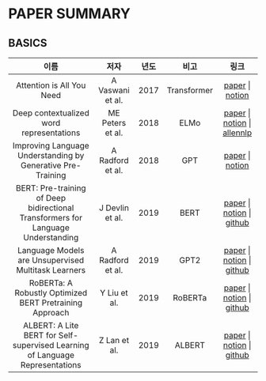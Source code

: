 # PAPER SUMMARY
## BASICS
|이름|저자|년도|비고|링크|
|:---:|:---:|:---:|:---:|:---:|
|Attention is All You Need|A Vaswani et al.|2017|Transformer|[paper](https://arxiv.org/abs/1706.03762) \| [notion](https://www.notion.so/Attention-Is-All-You-Need-ec1f92159eee4c9a8fc9fd9dc07d7be9)
|Deep contextualized word representations|ME Peters et al.|2018|ELMo|[paper](https://arxiv.org/abs/1802.05365) \| [notion](https://www.notion.so/Deep-contextualized-word-representations-dcb94abb9c0a4d5d8014d40626ef837a) \| [allennlp](https://allennlp.org/elmo)
|Improving Language Understanding by Generative Pre-Training|A Radford et al.|2018|GPT|[paper](https://www.cs.ubc.ca/~amuham01/LING530/papers/radford2018improving.pdf) \| [notion](https://www.notion.so/Improving-Language-Understanding-by-Generative-Pre-Training-0b5ca43db12641d5a28b1060ffa99db4)
|BERT: Pre-training of Deep bidirectional Transformers for Language Understanding|J Devlin et al.|2019|BERT|[paper](https://arxiv.org/abs/1810.04805) \| [notion](https://www.notion.so/BERT-Pre-Training-of-Deep-Bidirectional-Transformers-for-Language-Understanding-366ce4355f6842da9cf2e91e2b953e24) \| [github](https://github.com/google-research/bert)
|Language Models are Unsupervised Multitask Learners|A Radford et al.|2019|GPT2|[paper](https://d4mucfpksywv.cloudfront.net/better-language-models/language_models_are_unsupervised_multitask_learners.pdf) \| [notion](https://www.notion.so/Language-Models-are-Unsupervised-Multitask-Learners-1d51509d50084d7e886c8c6580ada3d8) \| [github](https://github.com/openai/gpt-2)
|RoBERTa: A Robustly Optimized BERT Pretraining Approach|Y Liu et al.|2019|RoBERTa|[paper](https://arxiv.org/abs/1907.11692) \| [notion](https://glorious-cycle-ccb.notion.site/RoBERTa-A-Robustly-Optimized-BERT-Pretraining-Approach-1e805221f45f419eac6cce36c896fe6e) \| [github](https://github.com/pytorch/fairseq/blob/master/examples/roberta/README.md)
|ALBERT: A Lite BERT for Self-supervised Learning of Language Representations|Z Lan et al.|2019|ALBERT|[paper](https://arxiv.org/abs/1909.11942) \| [notion](https://glorious-cycle-ccb.notion.site/ALBERT-A-Lite-BERT-for-Self-supervised-Learning-of-Language-Representations-f9338e6630254f51aea46370f0902ffa) \| [github](https://github.com/google-research/ALBERT)